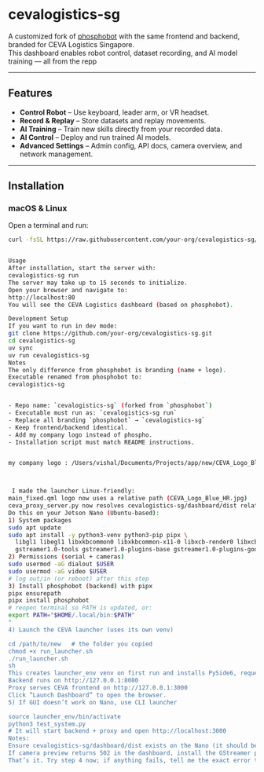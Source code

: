 # cevalogistics-sg

A customized fork of [phosphobot](https://github.com/phospho-app/phosphobot) with the same frontend and backend, branded for CEVA Logistics Singapore.  
This dashboard enables robot control, dataset recording, and AI model training — all from the repp

---

## Features
- **Control Robot** – Use keyboard, leader arm, or VR headset.
- **Record & Replay** – Store datasets and replay movements.
- **AI Training** – Train new skills directly from your recorded data.
- **AI Control** – Deploy and run trained AI models.
- **Advanced Settings** – Admin config, API docs, camera overview, and network management.

---

## Installation

### macOS & Linux
Open a terminal and run:

```bash
curl -fsSL https://raw.githubusercontent.com/your-org/cevalogistics-sg/main/install.sh | bash


Usage
After installation, start the server with:
cevalogistics-sg run
The server may take up to 15 seconds to initialize.
Open your browser and navigate to:
http://localhost:80
You will see the CEVA Logistics dashboard (based on phosphobot).

Development Setup
If you want to run in dev mode:
git clone https://github.com/your-org/cevalogistics-sg.git
cd cevalogistics-sg
uv sync
uv run cevalogistics-sg
Notes
The only difference from phosphobot is branding (name + logo).
Executable renamed from phosphobot to:
cevalogistics-sg


- Repo name: `cevalogistics-sg` (forked from `phosphobot`)  
- Executable must run as: `cevalogistics-sg run`  
- Replace all branding `phosphobot` → `cevalogistics-sg`  
- Keep frontend/backend identical.  
- Add my company logo instead of phospho.  
- Installation script must match README instructions.


my company logo : /Users/vishal/Documents/Projects/app/new/CEVA_Logo_Blue_HR.jpg



 I made the launcher Linux-friendly:
main_fixed.qml logo now uses a relative path (CEVA_Logo_Blue_HR.jpg)
ceva_proxy_server.py now resolves cevalogistics-sg/dashboard/dist relative to the script (no macOS paths)
Do this on your Jetson Nano (Ubuntu-based):
1) System packages
sudo apt update
sudo apt install -y python3-venv python3-pip pipx \
  libgl1 libegl1 libxkbcommon0 libxkbcommon-x11-0 libxcb-render0 libxcb-xfixes0 \
  gstreamer1.0-tools gstreamer1.0-plugins-base gstreamer1.0-plugins-good gstreamer1.0-libav
2) Permissions (serial + cameras)
sudo usermod -aG dialout $USER
sudo usermod -aG video $USER
# log out/in (or reboot) after this step
3) Install phosphobot (backend) with pipx
pipx ensurepath
pipx install phosphobot
# reopen terminal so PATH is updated, or:
export PATH="$HOME/.local/bin:$PATH"
"
4) Launch the CEVA launcher (uses its own venv)

cd /path/to/new   # the folder you copied
chmod +x run_launcher.sh
./run_launcher.sh
sh
This creates launcher_env venv on first run and installs PySide6, requests, fastapi, uvicorn, httpx.
Backend runs on http://127.0.0.1:8080
Proxy serves CEVA frontend on http://127.0.0.1:3000
Click “Launch Dashboard” to open the browser.
5) If GUI doesn’t work on Nano, use CLI launcher

source launcher_env/bin/activate
python3 test_system.py
# It will start backend + proxy and open http://localhost:3000
Notes:
Ensure cevalogistics-sg/dashboard/dist exists on the Nano (it should be in your copied folder). If it’s missing, build it on a machine with Node and copy the dist/ over.
If camera preview returns 502 in the dashboard, install the GStreamer packages above and replug the cameras.
That’s it. Try step 4 now; if anything fails, tell me the exact error text and I’ll fix it
